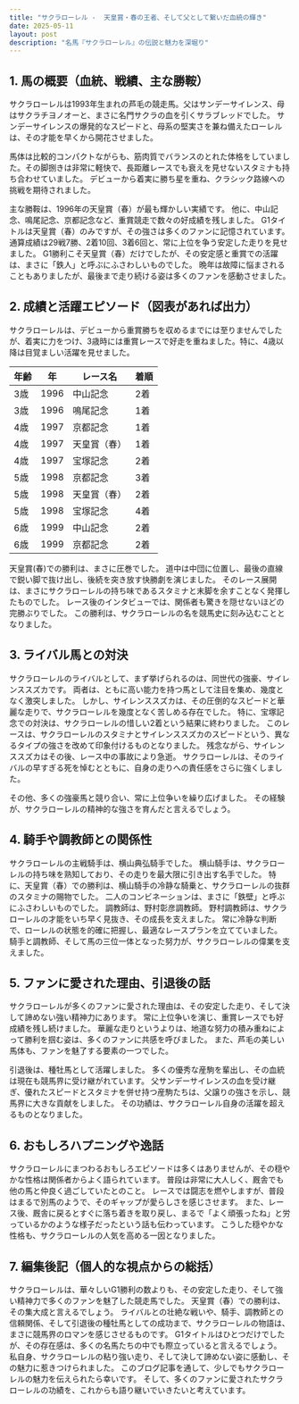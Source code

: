 ```yaml
---
title: "サクラローレル -  天皇賞・春の王者、そして父として繋いだ血統の輝き"
date: 2025-05-11
layout: post
description: "名馬『サクラローレル』の伝説と魅力を深堀り"
---
```


## 1. 馬の概要（血統、戦績、主な勝鞍）

サクラローレルは1993年生まれの芦毛の競走馬。父はサンデーサイレンス、母はサクラチヨノオーと、まさに名門サクラの血を引くサラブレッドでした。  サンデーサイレンスの爆発的なスピードと、母系の堅実さを兼ね備えたローレルは、その才能を早くから開花させました。

馬体は比較的コンパクトながらも、筋肉質でバランスのとれた体格をしていました。その脚捌きは非常に軽快で、長距離レースでも衰えを見せないスタミナも持ち合わせていました。  デビューから着実に勝ち星を重ね、クラシック路線への挑戦を期待されました。

主な勝鞍は、1996年の天皇賞（春）が最も輝かしい実績です。  他に、中山記念、鳴尾記念、京都記念など、重賞競走で数々の好成績を残しました。  G1タイトルは天皇賞（春）のみですが、その強さは多くのファンに記憶されています。  通算成績は29戦7勝、2着10回、3着6回と、常に上位を争う安定した走りを見せました。  G1勝利こそ天皇賞（春）だけでしたが、その安定感と重賞での活躍は、まさに「鉄人」と呼ぶにふさわしいものでした。  晩年は故障に悩まされることもありましたが、最後まで走り続ける姿は多くのファンを感動させました。


## 2. 成績と活躍エピソード（図表があれば出力）

サクラローレルは、デビューから重賞勝ちを収めるまでには至りませんでしたが、着実に力をつけ、3歳時には重賞レースで好走を重ねました。特に、4歳以降は目覚ましい活躍を見せました。

| 年齢 | 年 | レース名 | 着順 |
|---|---|---|---|
| 3歳 | 1996 | 中山記念 | 2着 |
| 3歳 | 1996 | 鳴尾記念 | 1着 |
| 4歳 | 1997 | 京都記念 | 1着 |
| 4歳 | 1997 | 天皇賞（春） | 1着 |
| 4歳 | 1997 | 宝塚記念 | 2着 |
| 5歳 | 1998 | 京都記念 | 3着 |
| 5歳 | 1998 | 天皇賞（春） | 2着 |
| 5歳 | 1998 | 宝塚記念 | 4着 |
| 6歳 | 1999 | 中山記念 | 2着 |
| 6歳 | 1999 | 京都記念 | 2着 |


天皇賞(春)での勝利は、まさに圧巻でした。  道中は中団に位置し、最後の直線で鋭い脚で抜け出し、後続を突き放す快勝劇を演じました。  そのレース展開は、まさにサクラローレルの持ち味であるスタミナと末脚を余すことなく発揮したものでした。  レース後のインタビューでは、関係者も驚きを隠せないほどの完勝ぶりでした。  この勝利は、サクラローレルの名を競馬史に刻み込むこととなりました。


## 3. ライバル馬との対決

サクラローレルのライバルとして、まず挙げられるのは、同世代の強豪、サイレンススズカです。  両者は、ともに高い能力を持つ馬として注目を集め、幾度となく激突しました。  しかし、サイレンススズカは、その圧倒的なスピードと華麗な走りで、サクラローレルを幾度となく苦しめる存在でした。  特に、宝塚記念での対決は、サクラローレルの惜しい2着という結果に終わりました。  このレースは、サクラローレルのスタミナとサイレンススズカのスピードという、異なるタイプの強さを改めて印象付けるものとなりました。  残念ながら、サイレンススズカはその後、レース中の事故により急逝。  サクラローレルは、そのライバルの早すぎる死を悼むとともに、自身の走りへの責任感をさらに強くしました。

その他、多くの強豪馬と競り合い、常に上位争いを繰り広げました。  その経験が、サクラローレルの精神的な強さを育んだと言えるでしょう。


## 4. 騎手や調教師との関係性

サクラローレルの主戦騎手は、横山典弘騎手でした。  横山騎手は、サクラローレルの持ち味を熟知しており、その走りを最大限に引き出す名手でした。  特に、天皇賞（春）での勝利は、横山騎手の冷静な騎乗と、サクラローレルの抜群のスタミナの賜物でした。  二人のコンビネーションは、まさに「鉄壁」と呼ぶにふさわしいものでした。  調教師は、野村彰彦調教師。  野村調教師は、サクラローレルの才能をいち早く見抜き、その成長を支えました。  常に冷静な判断で、ローレルの状態を的確に把握し、最適なレースプランを立てていました。  騎手と調教師、そして馬の三位一体となった努力が、サクラローレルの偉業を支えました。


## 5. ファンに愛された理由、引退後の話

サクラローレルが多くのファンに愛された理由は、その安定した走り、そして決して諦めない強い精神力にあります。  常に上位争いを演じ、重賞レースでも好成績を残し続けました。  華麗な走りというよりは、地道な努力の積み重ねによって勝利を掴む姿は、多くのファンに共感を呼びました。  また、芦毛の美しい馬体も、ファンを魅了する要素の一つでした。

引退後は、種牡馬として活躍しました。  多くの優秀な産駒を輩出し、その血統は現在も競馬界に受け継がれています。  父サンデーサイレンスの血を受け継ぎ、優れたスピードとスタミナを併せ持つ産駒たちは、父譲りの強さを示し、競馬界に大きな貢献をしました。  その功績は、サクラローレル自身の活躍を超えるものとなりました。


## 6. おもしろハプニングや逸話

サクラローレルにまつわるおもしろエピソードは多くはありませんが、その穏やかな性格は関係者からよく語られています。  普段は非常に大人しく、厩舎でも他の馬と仲良く過ごしていたとのこと。  レースでは闘志を燃やしますが、普段はまるで別馬のようで、そのギャップが愛らしさを感じさせます。  また、レース後、厩舎に戻るとすぐに落ち着きを取り戻し、まるで「よく頑張ったね」と労っているかのような様子だったという話も伝わっています。  こうした穏やかな性格も、サクラローレルの人気を高める一因となりました。


## 7. 編集後記（個人的な視点からの総括）

サクラローレルは、華々しいG1勝利の数よりも、その安定した走り、そして強い精神力で多くのファンを魅了した競走馬でした。  天皇賞（春）での勝利は、その集大成と言えるでしょう。  ライバルとの壮絶な戦いや、騎手、調教師との信頼関係、そして引退後の種牡馬としての成功まで、サクラローレルの物語は、まさに競馬界のロマンを感じさせるものです。  G1タイトルはひとつだけでしたが、その存在感は、多くの名馬たちの中でも際立っていると言えるでしょう。  私自身、サクラローレルの粘り強い走り、そして決して諦めない姿に感動し、その魅力に惹きつけられました。  このブログ記事を通して、少しでもサクラローレルの魅力を伝えられたら幸いです。  そして、多くのファンに愛されたサクラローレルの功績を、これからも語り継いでいきたいと考えています。
